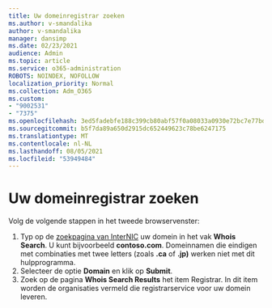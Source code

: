 ```yaml
---
title: Uw domeinregistrar zoeken
ms.author: v-smandalika
author: v-smandalika
manager: dansimp
ms.date: 02/23/2021
audience: Admin
ms.topic: article
ms.service: o365-administration
ROBOTS: NOINDEX, NOFOLLOW
localization_priority: Normal
ms.collection: Adm_O365
ms.custom:
- "9002531"
- "7375"
ms.openlocfilehash: 3ed5fadebfe188c399cb80abf57f0a08033a0930e72bc7e77bd9ac889638fe60
ms.sourcegitcommit: b5f7da89a650d2915dc652449623c78be6247175
ms.translationtype: MT
ms.contentlocale: nl-NL
ms.lasthandoff: 08/05/2021
ms.locfileid: "53949484"
---
```

# <a name="find-your-domain-registrar"></a>Uw domeinregistrar zoeken

Volg de volgende stappen in het tweede browservenster:

1. Typ op de [zoekpagina van InterNIC](https://lookup.icann.org/) uw domein in het vak **Whois Search**. U kunt bijvoorbeeld **contoso.com**. Domeinnamen die eindigen met combinaties met twee letters (zoals **.ca** of **.jp)** werken niet met dit hulpprogramma.
2. Selecteer de optie **Domain** en klik op **Submit**.
3. Zoek op de pagina **Whois Search Results** het item Registrar. In dit item worden de organisaties vermeld die registrarservice voor uw domein leveren.
